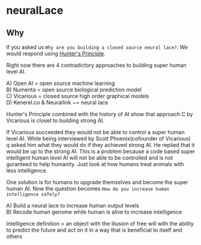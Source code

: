 # neuralLace

## Why
If you asked us `Why are you building a closed source neural lace?`. 
We would respond using [Hunter's Principle](https://youtu.be/lsFYMO4dfhc).

Right now there are 4 contradictory approaches to building super human level AI.

A) Open AI = open source machine learning  
B) Numenta = open source biological prediction model  
C) Vicarious = closed source high order graphical models  
D) Kenerel.co & Neurallink ~= neural lace

Hunter's Principle combined with the history of AI show that approach C by Vicarious is closet to 
building strong AI.

If Vicarious succeeded they would not be able to control a super human level AI. While being
interviewed by Scott Phoenix(cofounder of Vicarious) q asked him what they would do if they
achieved strong AI. He replied that it would be up to the strong AI. This is a problem because
a code based super intelligent human level AI will not be able to be controlled and is not
guranteed to help humanity. Just look at how humans treat animals with less intelligence. 

One solution is for humans to upgrade themselves and become the super human AI. Now the 
question becomes `How do you increase human intelligence safely?`

A) Build a neural lace to increase human output levels  
B) Recode human genome while human is alive to increase intelligence

Intelligence definition = an object with the illusion of free will with the ability to predict the future and act on it in a way that is beneficial to itself and others
